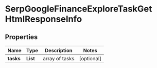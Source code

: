 # SerpGoogleFinanceExploreTaskGetHtmlResponseInfo


## Properties

| Name | Type | Description | Notes |
|------------ | ------------- | ------------- | -------------|
**tasks** | **List<SerpGoogleFinanceExploreTaskGetHtmlTaskInfo>** | array of tasks |[optional]|